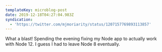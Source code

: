 ```yaml
---
templateKey: microblog-post
date: 2019-12-18T04:27:04.983Z
syndication:
  - 'https://twitter.com/mjmoriarity/status/1207157769893113857'
---
```


What a blast! Spending the evening fixing my Node app to actually work with Node 12. I guess I had to leave Node 8 eventually.
